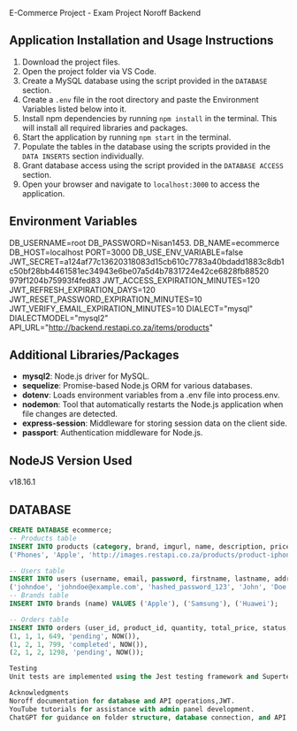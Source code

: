 E-Commerce Project - Exam Project Noroff Backend

## Application Installation and Usage Instructions

1. Download the project files.
2. Open the project folder via VS Code.
3. Create a MySQL database using the script provided in the `DATABASE` section.
4. Create a `.env` file in the root directory and paste the Environment Variables listed below into it.
5. Install npm dependencies by running `npm install` in the terminal. This will install all required libraries and packages.
6. Start the application by running `npm start` in the terminal.
7. Populate the tables in the database using the scripts provided in the `DATA INSERTS` section individually.
8. Grant database access using the script provided in the `DATABASE ACCESS` section.
9. Open your browser and navigate to `localhost:3000` to access the application.

## Environment Variables
DB_USERNAME=root
DB_PASSWORD=Nisan1453.
DB_NAME=ecommerce
DB_HOST=localhost
PORT=3000
DB_USE_ENV_VARIABLE=false
JWT_SECRET=a124af77c13620318083d15cb610c7783a40bdadd1883c8db1c50bf28bb4461581ec34943e6be07a5d4b7831724e42ce6828fb88520
979f1204b75993f4fed83
JWT_ACCESS_EXPIRATION_MINUTES=120
JWT_REFRESH_EXPIRATION_DAYS=120
JWT_RESET_PASSWORD_EXPIRATION_MINUTES=10
JWT_VERIFY_EMAIL_EXPIRATION_MINUTES=10
DIALECT="mysql"
DIALECTMODEL="mysql2"
API_URL="http://backend.restapi.co.za/items/products"


## Additional Libraries/Packages

- **mysql2**: Node.js driver for MySQL.
- **sequelize**: Promise-based Node.js ORM for various databases.
- **dotenv**: Loads environment variables from a .env file into process.env.
- **nodemon**: Tool that automatically restarts the Node.js application when file changes are detected.
- **express-session**: Middleware for storing session data on the client side.
- **passport**: Authentication middleware for Node.js.

## NodeJS Version Used

v18.16.1

## DATABASE

```sql
CREATE DATABASE ecommerce;
-- Products table
INSERT INTO products (category, brand, imgurl, name, description, price, quantity, date_added) VALUES
('Phones', 'Apple', 'http://images.restapi.co.za/products/product-iphone.png', 'iPhone 6s Plus 16Gb', '3D Touch. 12MP photos. 4K video.', 649, 2, '2022-05-01');

-- Users table
INSERT INTO users (username, email, password, firstname, lastname, address, telephonenumber, role, membershipStatus) VALUES
('johndoe', 'johndoe@example.com', 'hashed_password_123', 'John', 'Doe', '123 Main Street', '555-1234', 'user', 'bronze');
-- Brands table
INSERT INTO brands (name) VALUES ('Apple'), ('Samsung'), ('Huawei');

-- Orders table
INSERT INTO orders (user_id, product_id, quantity, total_price, status, created_at) VALUES
(1, 1, 1, 649, 'pending', NOW()),
(1, 2, 1, 799, 'completed', NOW()),
(2, 1, 2, 1298, 'pending', NOW());

Testing
Unit tests are implemented using the Jest testing framework and Supertest library. Run npm test to execute the tests.

Acknowledgments
Noroff documentation for database and API operations,JWT.
YouTube tutorials for assistance with admin panel development.
ChatGPT for guidance on folder structure, database connection, and API operations.












